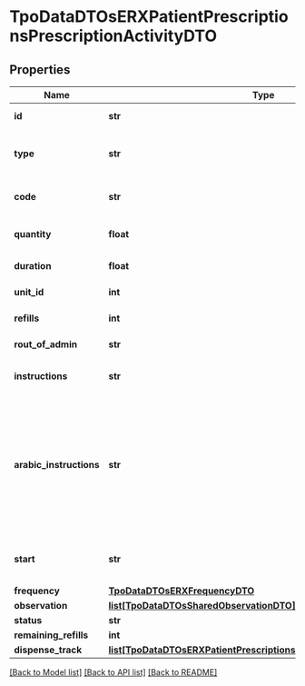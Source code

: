 # TpoDataDTOsERXPatientPrescriptionsPrescriptionActivityDTO

## Properties
Name | Type | Description | Notes
------------ | ------------- | ------------- | -------------
**id** | **str** | Unique identifier of activity within a Prescription. | 
**type** | **str** | ActivityType classifies the type of activity. (Should have the value 5 for Drug or the value 10 for scientific code) | 
**code** | **str** | ActivityCode is the code, specified by ActivityType, for the Activity performed. | 
**quantity** | **float** | Identifies the number of units (quantity) for a specific Activity. | 
**duration** | **float** | Identifies the duration in days for the prescribed activity. | 
**unit_id** | **int** | Identifies the type of units  for a specific Activity. | 
**refills** | **int** | Identifies the number of refills for a given activity. | [optional] 
**rout_of_admin** | **str** | Identifies the rout of admin for a given activity. | 
**instructions** | **str** | Identifies the instructions for a given activity as provided by the prescribing clinician. | 
**arabic_instructions** | **str** | Identifies the Arabic instructions for a given activity as provided by the prescribing clinician.              &lt;div&gt;&lt;p&gt;&lt;strong style&#x3D;\&quot;border: 5% solid #584c7e;padding:1px;border-radius: 5%;background: #584c7e;color:white;\&quot;&gt; Conditional required&lt;/strong&gt; required when normal instructions are being sent              &lt;/p&gt;&lt;/div&gt; | [optional] 
**start** | **str** | The date and time at which Activity started  Date Time format: DD/MM/YYYYY HH:MM | 
**frequency** | [**TpoDataDTOsERXFrequencyDTO**](TpoDataDTOsERXFrequencyDTO.md) |  | [optional] 
**observation** | [**list[TpoDataDTOsSharedObservationDTO]**](TpoDataDTOsSharedObservationDTO.md) | Activity Observations. | [optional] 
**status** | **str** |  | [optional] 
**remaining_refills** | **int** |  | [optional] 
**dispense_track** | [**list[TpoDataDTOsERXPatientPrescriptionsActivityDispenseTrackDTO]**](TpoDataDTOsERXPatientPrescriptionsActivityDispenseTrackDTO.md) |  | [optional] 

[[Back to Model list]](../README.md#documentation-for-models) [[Back to API list]](../README.md#documentation-for-api-endpoints) [[Back to README]](../README.md)

